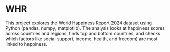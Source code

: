 # WHR
This project explores the World Happiness Report 2024 dataset using Python (pandas, numpy, matplotlib). The analysis looks at happiness scores across countries and regions, finds top and bottom countries, and checks which factors like social support, income, health, and freedom) are most linked to happiness.
